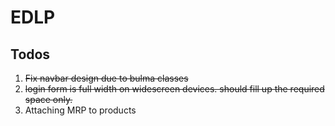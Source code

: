 # EDLP
## Todos
1. ~~Fix navbar design due to bulma classes~~
2. ~~login form is full width on widescreen devices. should fill up the required space only.~~
3. Attaching MRP to products

